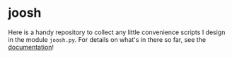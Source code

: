 # joosh

Here is a handy repository to collect any little convenience scripts I design in the module `joosh.py`. For details on what's in there so far, see the [documentation](https://github.com/Joshkking/joosh/blob/main/Joosh%20Documentation.ipynb)!
